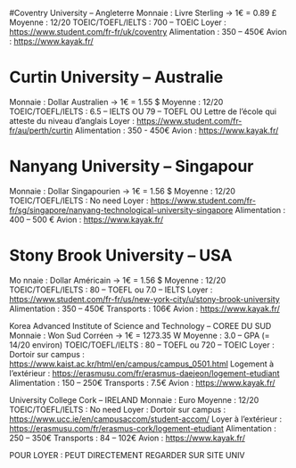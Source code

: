 #Coventry University – Angleterre
Monnaie : Livre Sterling -> 1€ = 0.89 £
Moyenne : 12/20
TOEIC/TOEFL/IELTS : 700 – TOEIC
Loyer : https://www.student.com/fr-fr/uk/coventry
Alimentation : 350 – 450€
Avion : https://www.kayak.fr/


# Curtin University – Australie
Monnaie : Dollar Australien -> 1€ = 1.55 $
Moyenne : 12/20
TOEIC/TOEFL/IELTS : 6.5 – IELTS OU 79 – TOEFL OU Lettre de l’école qui atteste du niveau d’anglais
Loyer : https://www.student.com/fr-fr/au/perth/curtin
Alimentation : 350 - 450€
Avion : https://www.kayak.fr/


# Nanyang University – Singapour
Monnaie : Dollar Singapourien -> 1€ = 1.56 $
Moyenne : 12/20
TOEIC/TOEFL/IELTS : No need
Loyer : https://www.student.com/fr-fr/sg/singapore/nanyang-technological-university-singapore
Alimentation : 400 – 500 €
Avion : https://www.kayak.fr/


# Stony Brook University – USA
Mo  nnaie : Dollar Américain -> 1€ = 1.56 $
Moyenne : 12/20
TOEIC/TOEFL/IELTS : 80 – TOEFL ou 7.0 – IELTS
Loyer : https://www.student.com/fr-fr/us/new-york-city/u/stony-brook-university
Alimentation : 350 – 450€
Transports : 106€
Avion : https://www.kayak.fr/


Korea Advanced Institute of Science and Technology – COREE DU SUD
Monnaie : Won Sud Corréen -> 1€ = 1273.35 W
Moyenne : 3.0 – GPA (= 14/20 environ)
TOEIC/TOEFL/IELTS : 80 – TOEFL ou 720 – TOEIC
Loyer : Dortoir sur campus : https://www.kaist.ac.kr/html/en/campus/campus_0501.html
Logement à l’extérieur : https://erasmusu.com/fr/erasmus-daejeon/logement-etudiant
Alimentation : 150 – 250€
Transports : 7.5€
Avion : https://www.kayak.fr/


University College Cork – IRELAND
Monnaie : Euro
Moyenne : 12/20
TOEIC/TOEFL/IELTS : No need
Loyer : Dortoir sur campus : https://www.ucc.ie/en/campusaccom/student-accom/
Loyer à l’extérieur : https://erasmusu.com/fr/erasmus-cork/logement-etudiant
Alimentation : 250 – 350€
Transports : 84 – 102€
Avion : https://www.kayak.fr/


POUR LOYER : PEUT DIRECTEMENT REGARDER SUR SITE UNIV
